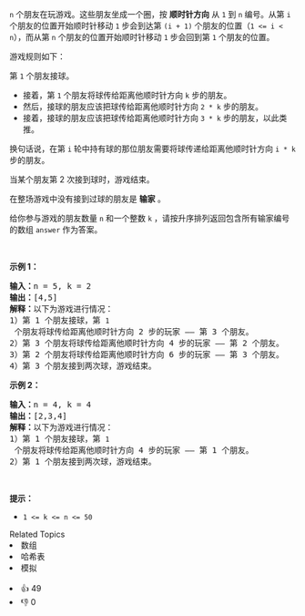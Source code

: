 <p><code>n</code> 个朋友在玩游戏。这些朋友坐成一个圈，按 <strong>顺时针方向</strong> 从 <code>1</code> 到 <code>n</code> 编号。从第 <code>i</code> 个朋友的位置开始顺时针移动 <code>1</code> 步会到达第 <code>(i + 1)</code> 个朋友的位置（<code>1 &lt;= i &lt; n</code>），而从第 <code>n</code> 个朋友的位置开始顺时针移动 <code>1</code> 步会回到第 <code>1</code> 个朋友的位置。</p>

<p>游戏规则如下：</p>

<p>第 <code>1</code> 个朋友接球。</p>

<ul> 
 <li>接着，第 <code>1</code> 个朋友将球传给距离他顺时针方向 <code>k</code> 步的朋友。</li> 
 <li>然后，接球的朋友应该把球传给距离他顺时针方向 <code>2 * k</code> 步的朋友。</li> 
 <li>接着，接球的朋友应该把球传给距离他顺时针方向 <code>3 * k</code> 步的朋友，以此类推。</li> 
</ul>

<p>换句话说，在第 <code>i</code> 轮中持有球的那位朋友需要将球传递给距离他顺时针方向 <code>i * k</code> 步的朋友。</p>

<p>当某个朋友第 2 次接到球时，游戏结束。</p>

<p>在整场游戏中没有接到过球的朋友是 <strong>输家</strong> 。</p>

<p>给你参与游戏的朋友数量 <code>n</code> 和一个整数 <code>k</code> ，请按升序排列返回包含所有输家编号的数组 <code>answer</code> 作为答案。</p>

<p>&nbsp;</p>

<p><strong>示例 1：</strong></p>

<pre>
<strong>输入：</strong>n = 5, k = 2
<strong>输出：</strong>[4,5]
<strong>解释：</strong>以下为游戏进行情况：
1）第 1 个朋友接球，第 <span><code>1</code></span> 个朋友将球传给距离他顺时针方向 2 步的玩家 —— 第 3 个朋友。
2）第 3 个朋友将球传给距离他顺时针方向 4 步的玩家 —— 第 2 个朋友。
3）第 2 个朋友将球传给距离他顺时针方向 6 步的玩家 —— 第 3 个朋友。
4）第 3 个朋友接到两次球，游戏结束。
</pre>

<p><strong>示例 2：</strong></p>

<pre>
<strong>输入：</strong>n = 4, k = 4
<strong>输出：</strong>[2,3,4]
<strong>解释：</strong>以下为游戏进行情况：
1）第 1 个朋友接球，第 <span><code>1</code></span> 个朋友将球传给距离他顺时针方向 4 步的玩家 —— 第 1 个朋友。
2）第 1 个朋友接到两次球，游戏结束。</pre>

<p>&nbsp;</p>

<p><strong>提示：</strong></p>

<ul> 
 <li><code>1 &lt;= k &lt;= n &lt;= 50</code></li> 
</ul>

<div><div>Related Topics</div><div><li>数组</li><li>哈希表</li><li>模拟</li></div></div><br><div><li>👍 49</li><li>👎 0</li></div>